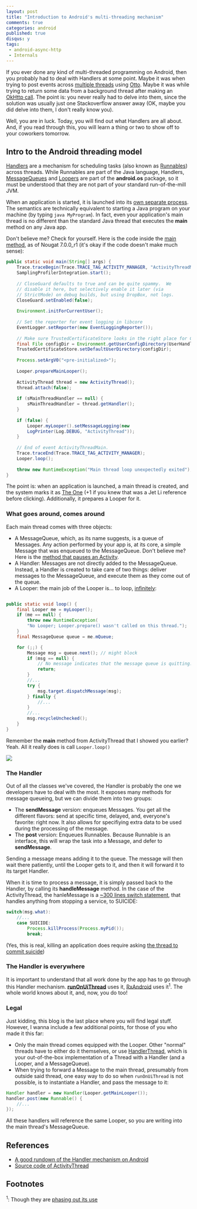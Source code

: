 ```yaml
---
layout: post
title: "Introduction to Android's multi-threading mechanism"
comments: true
categories: android
published: true
disqus: y
tags:
 - android-async-http
 - Internals
---
```


If you ever done any kind of multi-threaded programming on Android, then you probably had to deal with Handlers at some point. Maybe it was when trying to post events across [multiple threads](http://stackoverflow.com/questions/15431768/how-to-send-event-from-service-to-activity-with-otto-event-bus) using [Otto](http://square.github.io/otto/). Maybe it was while trying to return some data from a background thread after making an [OkHttp call](http://stackoverflow.com/questions/24246783/okhttp-response-callbacks-on-the-main-thread). The point is: you never really had to delve into them, since the solution was usually just one Stackoverflow answer away (OK, maybe you did delve into them, I don't really know you).

Well, you are in luck. Today, you will find out what Handlers are all about. And, if you read through this, you will learn a thing or two to show off to your coworkers tomorrow.


## Intro to the Android threading model

[Handlers](https://developer.android.com/reference/android/os/Handler.html) are a mechanism for scheduling tasks (also known as [Runnables](https://developer.android.com/reference/java/lang/Runnable.html)) across threads. While Runnables are part of the Java language, Handlers, [MessageQueues](https://developer.android.com/reference/android/os/MessageQueue.html) and [Loopers](https://developer.android.com/reference/android/os/Looper.html) are part of the **android.os** package, so it must be understood that they are not part of your standard run-of-the-mill JVM.

When an application is started, it is launched into its [own separate process](https://en.wikipedia.org/wiki/Process_(computing)). The semantics are technically equivalent to starting a Java program on your machine (by typing `java MyProgram`). In fact, even your application's main thread is no different than the standard Java thread that executes the **main** method on any Java app.

Don't believe me? Check for yourself. Here is the code inside the [main method](http://androidxref.com/7.0.0_r1/xref/frameworks/base/core/java/android/app/ActivityThread.java#6041), as of Nougat 7.0.0_r1 (it's okay if the code doesn't make much sense):

```java
public static void main(String[] args) {
    Trace.traceBegin(Trace.TRACE_TAG_ACTIVITY_MANAGER, "ActivityThreadMain");
    SamplingProfilerIntegration.start();
    
    // CloseGuard defaults to true and can be quite spammy.  We
    // disable it here, but selectively enable it later (via
    // StrictMode) on debug builds, but using DropBox, not logs.
    CloseGuard.setEnabled(false);
    
    Environment.initForCurrentUser();
    
    // Set the reporter for event logging in libcore
    EventLogger.setReporter(new EventLoggingReporter());
    
    // Make sure TrustedCertificateStore looks in the right place for CA certificates
    final File configDir = Environment.getUserConfigDirectory(UserHandle.myUserId());
    TrustedCertificateStore.setDefaultUserDirectory(configDir);
    
    Process.setArgV0("<pre-initialized>");
    
    Looper.prepareMainLooper();
    
    ActivityThread thread = new ActivityThread();
    thread.attach(false);
    
    if (sMainThreadHandler == null) {
        sMainThreadHandler = thread.getHandler();
    }
    
    if (false) {
        Looper.myLooper().setMessageLogging(new
        LogPrinter(Log.DEBUG, "ActivityThread"));
    }
    
    // End of event ActivityThreadMain.
    Trace.traceEnd(Trace.TRACE_TAG_ACTIVITY_MANAGER);
    Looper.loop();
    
    throw new RuntimeException("Main thread loop unexpectedly exited");
}
```

The point is: when an application is launched, a main thread is created, and the system marks it as [The One](https://en.wikipedia.org/wiki/The_One_(2001_film)) (+1 if you knew that was a Jet Li reference before clicking). Additionally, it prepares a Looper for it.


### What goes around, comes around

Each main thread comes with three objects:

- A MessageQueue, which, as its name suggests, is a queue of Messages. Any action performed by your app is, at its core, a simple Message that was enqueued to the MessageQueue. Don't believe me? Here is the [method that pauses an Activity](http://androidxref.com/7.0.0_r1/xref/frameworks/base/core/java/android/app/ActivityThread.java#657).
- A Handler: Messages are not directly added to the MessageQueue. Instead, a Handler is created to take care of two things: deliver messages to the MessageQueue, and execute them as they come out of the queue.
- A Looper: the main job of the Looper is... to loop, [infinitely](http://androidxref.com/7.0.0_r1/xref/frameworks/base/core/java/android/os/Looper.java#123):

```java

public static void loop() {
    final Looper me = myLooper();
    if (me == null) {
        throw new RuntimeException(
	    "No Looper; Looper.prepare() wasn't called on this thread.");
    }
    final MessageQueue queue = me.mQueue;

    for (;;) {
        Message msg = queue.next(); // might block
        if (msg == null) {
            // No message indicates that the message queue is quitting.
            return;
        }
		//...
        try {
            msg.target.dispatchMessage(msg);
        } finally {
		    //...
        }
		//...
        msg.recycleUnchecked();
    }
}
```
Remember the **main** method from ActivityThread that I showed you earlier? Yeah. All it really does is call `Looper.loop()`

<div class="img-center"><img src="http://i.imgur.com/tZQDRWb.gif" class="third"/></div>


### The Handler

Out of all the classes we've covered, the Handler is probably the one we developers have to deal with the most. It exposes many methods for message queueing, but we can divide them into two groups:

- The **sendMessage** version: enqueues Messages. You get all the different flavors: send at specific time, delayed, and, everyone's favorite: right now. It also allows for specifiying extra data to be used during the processing of the message.
- The **post** version: Enqueues Runnables. Because Runnable is an interface, this will wrap the task into a Message, and defer to **sendMessage**.

Sending a message means adding it to the queue. The message will then wait there patiently, until the Looper gets to it, and then it will forward it to its target Handler.

When it is time to process a message, it is simply passed back to the Handler, by calling its **handleMessage** method. In the case of the ActivityThread, the hanleMessage is a [~300 lines switch statement](http://androidxref.com/7.0.0_r1/xref/frameworks/base/core/java/android/app/ActivityThread.java#1451), that handles anything from stopping a service, to SUICIDE:

```java
switch(msg.what):
    //...
    case SUICIDE:
        Process.killProcess(Process.myPid());
        break;
```

(Yes, this is real, killing an application does require asking [the thread to commit suicide](http://androidxref.com/7.0.0_r1/xref/frameworks/base/services/core/java/com/android/server/am/ActivityManagerService.java#5851))


### The Handler is everywhere

It is important to understand that all work done by the app has to go through this Handler mechanism. [**runOnUiThread**](http://androidxref.com/7.0.0_r1/xref/frameworks/base/core/java/android/app/Activity.java#5845) uses it, [RxAndroid](https://github.com/ReactiveX/RxAndroid/blob/1.x/rxandroid/src/main/java/rx/android/schedulers/LooperScheduler.java) uses it<sup>1</sup>. The whole world knows about it, and, now, you do too!


### Legal

Just kidding, this blog is the last place where you will find legal stuff. However, I wanna include a few additional points, for those of you who made it this far:

- Only the main thread comes equipped with the Looper. Other "normal" threads have to either do it themselves, or use [HandlerThread](http://androidxref.com/7.0.0_r1/xref/frameworks/base/core/java/android/os/HandlerThread.java), which is your out-of-the-box implementation of a Thread with a Handler (and a Looper, and a MessageQueue).
- When trying to forward a Message to the main thread, presumably from outside said thread, one easy way to do so when `runOnUiThread` is not possible, is to instantiate a Handler, and pass the message to it:

```java
Handler handler = new Handler(Looper.getMainLooper());
handler.post(new Runnable() {
    //...
});
```

All these handlers will reference the same Looper, so you are writing into the main thread's MessageQueue.

## References

- [A good rundown of the Handler mechanism on Android](http://codetheory.in/android-handlers-runnables-loopers-messagequeue-handlerthread/)
- [Source code of ActivityThread](http://androidxref.com/7.0.0_r1/xref/frameworks/base/core/java/android/app/ActivityThread.java)

## Footnotes
<sup>1</sup>: Though they are [phasing out its use](https://github.com/ReactiveX/RxAndroid/commit/0bb9b4e63f5560ca238233f1c4d692d9bc8b5ba0)
